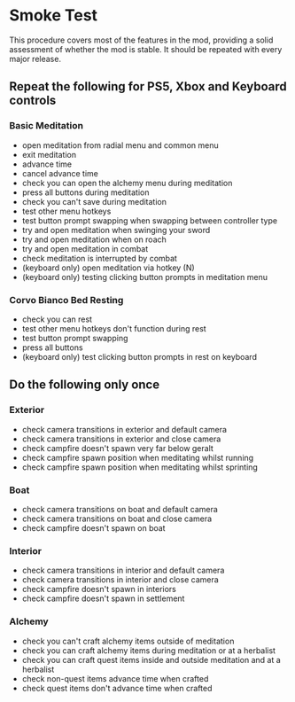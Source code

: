 # Smoke Test

This procedure covers most of the features in the mod, providing a solid assessment of whether the mod is stable. It should be repeated with every major release.

## Repeat the following for PS5, Xbox and Keyboard controls

### Basic Meditation
- open meditation from radial menu and common menu
- exit meditation
- advance time
- cancel advance time
- check you can open the alchemy menu during meditation
- press all buttons during meditation
- check you can't save during meditation
- test other menu hotkeys
- test button prompt swapping when swapping between controller type
- try and open meditation when swinging your sword
- try and open meditation when on roach
- try and open meditation in combat
- check meditation is interrupted by combat
- (keyboard only) open meditation via hotkey (N)
- (keyboard only) testing clicking button prompts in meditation menu

### Corvo Bianco Bed Resting
- check you can rest
- test other menu hotkeys don't function during rest
- test button prompt swapping
- press all buttons
- (keyboard only) test clicking button prompts in rest on keyboard

## Do the following only once

### Exterior
- check camera transitions in exterior and default camera
- check camera transitions in exterior and close camera
- check campfire doesn't spawn very far below geralt
- check campfire spawn position when meditating whilst running
- check campfire spawn position when meditating whilst sprinting

### Boat
- check camera transitions on boat and default camera
- check camera transitions on boat and close camera
- check campfire doesn't spawn on boat

### Interior
- check camera transitions in interior and default camera
- check camera transitions in interior and close camera
- check campfire doesn't spawn in interiors
- check campfire doesn't spawn in settlement

### Alchemy
- check you can't craft alchemy items outside of meditation
- check you can craft alchemy items during meditation or at a herbalist
- check you can craft quest items inside and outside meditation and at a herbalist
- check non-quest items advance time when crafted
- check quest items don't advance time when crafted
